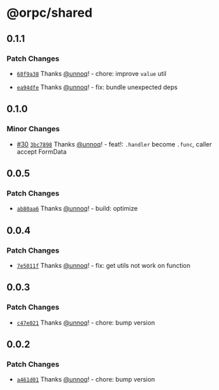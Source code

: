 # @orpc/shared

## 0.1.1

### Patch Changes

- [`68f9a38`](https://github.com/unnoq/orpc/commit/68f9a38f77146ac0b9e61b4a18156753bf62a903) Thanks [@unnoq](https://github.com/unnoq)! - chore: improve `value` util

- [`ea94dfe`](https://github.com/unnoq/orpc/commit/ea94dfedb57a04aa173f29b00e198af3015fa633) Thanks [@unnoq](https://github.com/unnoq)! - fix: bundle unexpected deps

## 0.1.0

### Minor Changes

- [#30](https://github.com/unnoq/orpc/pull/30) [`3bc7898`](https://github.com/unnoq/orpc/commit/3bc789835a4c95551779c0c136fbf6ba40b79590) Thanks [@unnoq](https://github.com/unnoq)! - feat!: `.handler` become `.func`, caller accept FormData

## 0.0.5

### Patch Changes

- [`ab80aa6`](https://github.com/unnoq/orpc/commit/ab80aa614bcd4c5bff641ed693e2f86178235238) Thanks [@unnoq](https://github.com/unnoq)! - build: optimize

## 0.0.4

### Patch Changes

- [`7e5011f`](https://github.com/unnoq/orpc/commit/7e5011ff86cbc5426ec5624370a52d75d43dc190) Thanks [@unnoq](https://github.com/unnoq)! - fix: get utils not work on function

## 0.0.3

### Patch Changes

- [`c47e021`](https://github.com/unnoq/orpc/commit/c47e02148efae4bbed4e67fe6b8ff2d1540878be) Thanks [@unnoq](https://github.com/unnoq)! - chore: bump version

## 0.0.2

### Patch Changes

- [`a461d01`](https://github.com/unnoq/orpc/commit/a461d01c5a154ad10d96b1841d26b57a0c8609fa) Thanks [@unnoq](https://github.com/unnoq)! - chore: bump version
